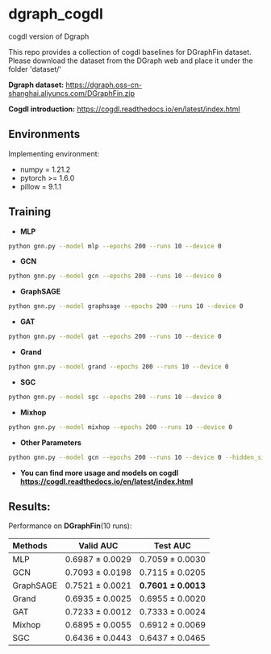 # dgraph_cogdl
cogdl version of Dgraph

This repo provides a collection of cogdl baselines for DGraphFin dataset. Please download the dataset from the DGraph web and place it under the folder 'dataset/'

**Dgraph dataset:** https://dgraph.oss-cn-shanghai.aliyuncs.com/DGraphFin.zip

**Cogdl introduction:** https://cogdl.readthedocs.io/en/latest/index.html

## Environments
Implementing environment:  
- numpy = 1.21.2  
- pytorch >= 1.6.0  
- pillow = 9.1.1

## Training

- **MLP**
```bash
python gnn.py --model mlp --epochs 200 --runs 10 --device 0
```

- **GCN**
```bash
python gnn.py --model gcn --epochs 200 --runs 10 --device 0
```

- **GraphSAGE**
```bash
python gnn.py --model graphsage --epochs 200 --runs 10 --device 0
```

- **GAT**
```bash
python gnn.py --model gat --epochs 200 --runs 10 --device 0
```

- **Grand**
```bash
python gnn.py --model grand --epochs 200 --runs 10 --device 0
```

- **SGC**
```bash
python gnn.py --model sgc --epochs 200 --runs 10 --device 0
```

- **Mixhop**
```bash
python gnn.py --model mixhop --epochs 200 --runs 10 --device 0
```

- **Other Parameters**
```bash
python gnn.py --model gcn --epochs 200 --runs 10 --device 0 --hidden_size 128 --lr 0.01 --dropout 0.5 --early_stop False
```

- **You can find more usage and models on cogdl https://cogdl.readthedocs.io/en/latest/index.html**


## Results:
Performance on **DGraphFin**(10 runs):

| Methods   | Valid AUC  | Test AUC  |
|  :----  |  ---- | ---- |
| MLP | 0.6987 ± 0.0029 | 0.7059 ± 0.0030 |
| GCN | 0.7093 ± 0.0198 | 0.7115 ± 0.0205 |
| GraphSAGE| 0.7521 ± 0.0021 | **0.7601 ± 0.0013** |
| Grand  | 0.6935 ± 0.0025 | 0.6955 ± 0.0020 |
| GAT  | 0.7233 ± 0.0012 | 0.7333 ± 0.0024 |
| Mixhop | 0.6895 ± 0.0055 | 0.6912 ± 0.0069 |
| SGC | 0.6436 ± 0.0443 | 0.6437 ± 0.0465 |
